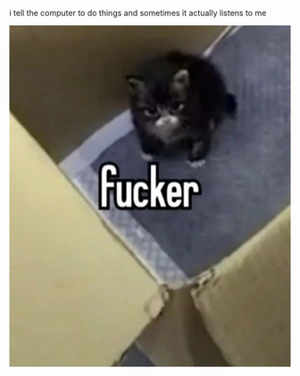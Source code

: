i tell the computer to do things and sometimes it actually listens to me
<!--START_SECTION:update_image-->
<img src=https://raw.githubusercontent.com/sneakykestrel/sneakykestrel/main/.github/images/fucker.png height="" width="" align=left alt=kitty />
<!--END_SECTION:update_image-->


